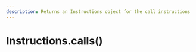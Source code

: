 ```yaml
---
description: Returns an Instructions object for the call instructions
---
```


# Instructions.calls()

##
